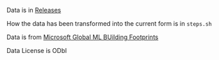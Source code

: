 Data is in [Releases](https://github.com/ramSeraph/ms_buildings_india/releases/tag/MSBI)

How the data has been transformed into the current form is in `steps.sh` 

Data is from [Microsoft Global ML BUilding Footprints](https://github.com/microsoft/GlobalMLBuildingFootprints)

Data License is ODbl
